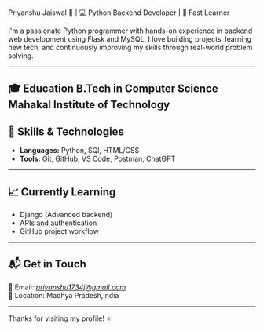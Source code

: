 
 Priyanshu Jaiswal 🚀 | 💻 Python Backend Developer | 🧠 Fast Learner

I'm a passionate Python programmer with hands-on experience in backend web development using Flask and MySQL. I love building projects, learning new tech, and continuously improving my skills through real-world problem solving.

---
🎓 Education B.Tech in Computer Science Mahakal Institute of Technology
---
## 🚀 Skills & Technologies
- **Languages:** Python, SQl, HTML/CSS
- **Tools:** Git, GitHub, VS Code, Postman, ChatGPT
---
## 📈 Currently Learning
- Django (Advanced backend)
- APIs and authentication
- GitHub project workflow
---

## 📬 Get in Touch

📧 Email: *priyanshu1734j@gmail.com*  
📍 Location: Madhya Pradesh,India

---

Thanks for visiting my profile! ⭐️
